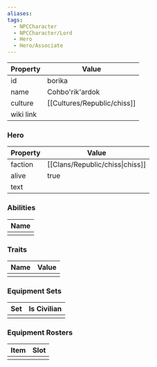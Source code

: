 ```yaml
---
aliases: 
tags:
  - NPCCharacter
  - NPCCharacter/Lord
  - Hero
  - Hero/Associate
---
```


| Property  | Value           |
| :-------- | --------------- |
| id        | borika          |
| name      | Cohbo'rik'ardok |
| culture   | [[Cultures/Republic/chiss]]       |
| wiki link |                 |
### Hero
| Property | Value                           |
| -------- | ------------------------------- |
| faction  | [[Clans/Republic/chiss\|chiss]] |
| alive    | true                            |
| text     |                                 |

### Abilities
| Name |
| :--: |
|      |

### Traits
| Name | Value |
| ---- | ----- |
|      |       |

### Equipment Sets
| Set | Is Civilian |
| --- | ----------- |
|     |             |

### Equipment Rosters
| Item | Slot |
| ---- | ---- |
|      |      |
